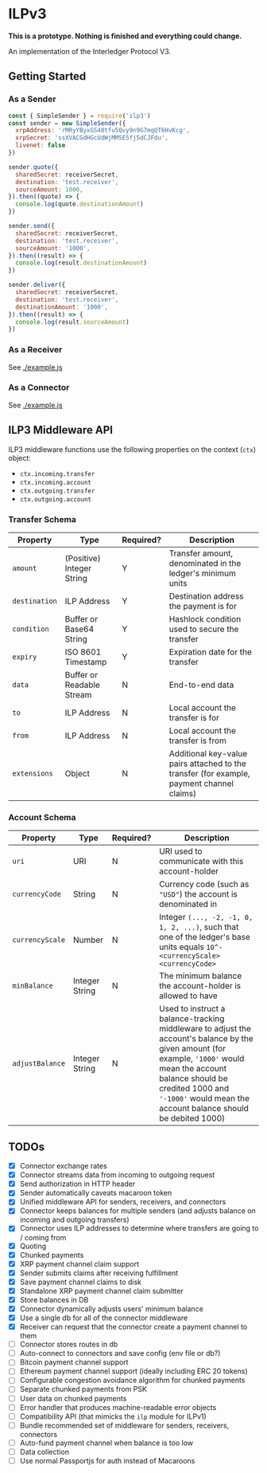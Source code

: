 # ILPv3

**This is a prototype. Nothing is finished and everything could change.**

An implementation of the Interledger Protocol V3.

## Getting Started

### As a Sender

```js
const { SimpleSender } = require('ilp3')
const sender = new SimpleSender({
  xrpAddress: 'rMRyYByxGS48tfu5Qvy9n9G7mqQT6HvKcg',
  xrpSecret: 'ssXVACGdHGcUdWjMM5E5fj5dCJFdu',
  livenet: false
})

sender.quote({
  sharedSecret: receiverSecret,
  destination: 'test.receiver',
  sourceAmount: 1000,
}).then((quote) => {
  console.log(quote.destinationAmount)
})

sender.send({
  sharedSecret: receiverSecret,
  destination: 'test.receiver',
  sourceAmount: '1000',
}).then((result) => {
  console.log(result.destinationAmount)
})

sender.deliver({
  sharedSecret: receiverSecret,
  destination: 'test.receiver',
  destinationAmount: '1000',
}).then((result) => {
  console.log(result.sourceAmount)
})
```

### As a Receiver

See [./example.js](./example.js)

### As a Connector

See [./example.js](./example.js)

## ILP3 Middleware API

ILP3 middleware functions use the following properties on the context (`ctx`) object:

* `ctx.incoming.transfer`
* `ctx.incoming.account`
* `ctx.outgoing.transfer`
* `ctx.outgoing.account`

### Transfer Schema

| Property | Type | Required? | Description |
|---|---|---|---|
| `amount` | (Positive) Integer String | Y | Transfer amount, denominated in the ledger's minimum units |
| `destination` | ILP Address | Y | Destination address the payment is for |
| `condition` | Buffer or Base64 String | Y | Hashlock condition used to secure the transfer |
| `expiry` | ISO 8601 Timestamp | Y | Expiration date for the transfer |
| `data` | Buffer or Readable Stream | N | End-to-end data |
| `to` | ILP Address | N | Local account the transfer is for |
| `from` | ILP Address | N | Local account the transfer is from |
| `extensions` | Object | N | Additional key-value pairs attached to the transfer (for example, payment channel claims) |

### Account Schema

| Property | Type | Required? | Description |
|---|---|---|---|
| `uri` | URI | N | URI used to communicate with this account-holder |
| `currencyCode` | String | N | Currency code (such as `"USD"`) the account is denominated in |
| `currencyScale` | Number | N | Integer `(..., -2, -1, 0, 1, 2, ...)`, such that one of the ledger's base units equals `10^-<currencyScale> <currencyCode>` |
| `minBalance` | Integer String | N | The minimum balance the account-holder is allowed to have |
| `adjustBalance` | Integer String | N | Used to instruct a balance-tracking middleware to adjust the account's balance by the given amount (for example, `'1000'` would mean the account balance should be credited 1000 and `'-1000'` would mean the account balance should be debited 1000) |


## TODOs

- [x] Connector exchange rates
- [x] Connector streams data from incoming to outgoing request
- [x] Send authorization in HTTP header
- [x] Sender automatically caveats macaroon token
- [x] Unified middleware API for senders, receivers, and connectors
- [x] Connector keeps balances for multiple senders (and adjusts balance on incoming and outgoing transfers)
- [x] Connector uses ILP addresses to determine where transfers are going to / coming from
- [x] Quoting
- [x] Chunked payments
- [x] XRP payment channel claim support
- [x] Sender submits claims after receiving fulfillment
- [x] Save payment channel claims to disk
- [x] Standalone XRP payment channel claim submitter
- [x] Store balances in DB
- [x] Connector dynamically adjusts users' minimum balance
- [x] Use a single db for all of the connector middleware
- [x] Receiver can request that the connector create a payment channel to them
- [ ] Connector stores routes in db
- [ ] Auto-connect to connectors and save config (env file or db?)
- [ ] Bitcoin payment channel support
- [ ] Ethereum payment channel support (ideally including ERC 20 tokens)
- [ ] Configurable congestion avoidance algorithm for chunked payments
- [ ] Separate chunked payments from PSK
- [ ] User data on chunked payments
- [ ] Error handler that produces machine-readable error objects
- [ ] Compatibility API (that mimicks the `ilp` module for ILPv1)
- [ ] Bundle recommended set of middleware for senders, receivers, connectors
- [ ] Auto-fund payment channel when balance is too low
- [ ] Data collection
- [ ] Use normal Passportjs for auth instead of Macaroons
